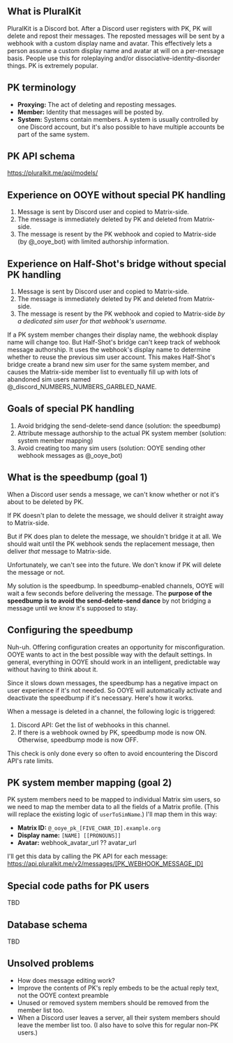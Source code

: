 ## What is PluralKit

PluralKit is a Discord bot. After a Discord user registers with PK, PK will delete and repost their messages. The reposted messages will be sent by a webhook with a custom display name and avatar. This effectively lets a person assume a custom display name and avatar at will on a per-message basis. People use this for roleplaying and/or dissociative-identity-disorder things. PK is extremely popular.

## PK terminology

- **Proxying:** The act of deleting and reposting messages.
- **Member:** Identity that messages will be posted by.
- **System:** Systems contain members. A system is usually controlled by one Discord account, but it's also possible to have multiple accounts be part of the same system.

## PK API schema

https://pluralkit.me/api/models/

## Experience on OOYE without special PK handling

1. Message is sent by Discord user and copied to Matrix-side.
1. The message is immediately deleted by PK and deleted from Matrix-side.
1. The message is resent by the PK webhook and copied to Matrix-side (by @_ooye_bot) with limited authorship information.

## Experience on Half-Shot's bridge without special PK handling

1. Message is sent by Discord user and copied to Matrix-side.
1. The message is immediately deleted by PK and deleted from Matrix-side.
1. The message is resent by the PK webhook and copied to Matrix-side _by a dedicated sim user for that webhook's username._

If a PK system member changes their display name, the webhook display name will change too. But Half-Shot's bridge can't keep track of webhook message authorship. It uses the webhook's display name to determine whether to reuse the previous sim user account. This makes Half-Shot's bridge create a brand new sim user for the same system member, and causes the Matrix-side member list to eventually fill up with lots of abandoned sim users named @_discord_NUMBERS_NUMBERS_GARBLED_NAME.

## Goals of special PK handling

1. Avoid bridging the send-delete-send dance (solution: the speedbump)
2. Attribute message authorship to the actual PK system member (solution: system member mapping)
3. Avoid creating too many sim users (solution: OOYE sending other webhook messages as @_ooye_bot)

## What is the speedbump (goal 1)

When a Discord user sends a message, we can't know whether or not it's about to be deleted by PK.

If PK doesn't plan to delete the message, we should deliver it straight away to Matrix-side.

But if PK does plan to delete the message, we shouldn't bridge it at all. We should wait until the PK webhook sends the replacement message, then deliver _that_ message to Matrix-side.

Unfortunately, we can't see into the future. We don't know if PK will delete the message or not.

My solution is the speedbump. In speedbump-enabled channels, OOYE will wait a few seconds before delivering the message. The **purpose of the speedbump is to avoid the send-delete-send dance** by not bridging a message until we know it's supposed to stay.

## Configuring the speedbump

Nuh-uh. Offering configuration creates an opportunity for misconfiguration. OOYE wants to act in the best possible way with the default settings. In general, everything in OOYE should work in an intelligent, predictable way without having to think about it.

Since it slows down messages, the speedbump has a negative impact on user experience if it's not needed. So OOYE will automatically activate and deactivate the speedbump if it's necessary. Here's how it works.

When a message is deleted in a channel, the following logic is triggered:

1. Discord API: Get the list of webhooks in this channel.
1. If there is a webhook owned by PK, speedbump mode is now ON. Otherwise, speedbump mode is now OFF.

This check is only done every so often to avoid encountering the Discord API's rate limits.

## PK system member mapping (goal 2)

PK system members need to be mapped to individual Matrix sim users, so we need to map the member data to all the fields of a Matrix profile. (This will replace the existing logic of `userToSimName`.) I'll map them in this way:

- **Matrix ID:** `@_ooye_pk_[FIVE_CHAR_ID].example.org`
- **Display name:** `[NAME] [[PRONOUNS]]`
- **Avatar:** webhook_avatar_url ?? avatar_url

I'll get this data by calling the PK API for each message: https://api.pluralkit.me/v2/messages/[PK_WEBHOOK_MESSAGE_ID]

## Special code paths for PK users

TBD

## Database schema

TBD

## Unsolved problems

- How does message editing work?
- Improve the contents of PK's reply embeds to be the actual reply text, not the OOYE context preamble
- Unused or removed system members should be removed from the member list too.
- When a Discord user leaves a server, all their system members should leave the member list too. (I also have to solve this for regular non-PK users.)
